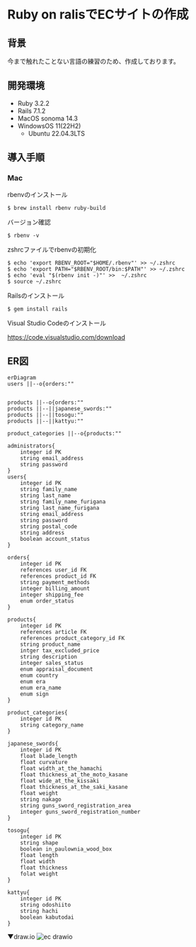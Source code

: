 # Ruby on ralisでECサイトの作成
## 背景
今まで触れたことない言語の練習のため、作成しております。
## 開発環境
- Ruby 3.2.2
- Rails 7.1.2
- MacOS sonoma 14.3
- WindowsOS 11(22H2)
    - Ubuntu 22.04.3LTS

## 導入手順
### Mac
rbenvのインストール
```
$ brew install rbenv ruby-build
```
バージョン確認
```
$ rbenv -v
```
zshrcファイルでrbenvの初期化
```
$ echo 'export RBENV_ROOT="$HOME/.rbenv"' >> ~/.zshrc
$ echo 'export PATH="$RBENV_ROOT/bin:$PATH"' >> ~/.zshrc
$ echo 'eval "$(rbenv init -)"' >>  ~/.zshrc
$ source ~/.zshrc
```

Railsのインストール
```
$ gem install rails
```
Visual Studio Codeのインストール

https://code.visualstudio.com/download

## ER図
```mermaid
erDiagram
users ||--o{orders:""


products ||--o{orders:""
products ||--||japanese_swords:""
products ||--||tosogu:""
products ||--||kattyu:""

product_categories ||--o{products:""

administrators{
    integer id PK
    string email_address
    string password
}
users{
    integer id PK
    string family_name 
    string last_name
    string family_name_furigana
    string last_name_furigana
    string email_address
    string password
    string postal_code
    string address
    boolean account_status
}

orders{
    integer id PK
    references user_id FK
    references product_id FK
    string payment_methods
    integer billing_amount
    integer shipping_fee
    enum order_status
}

products{
    integer id PK
    references article FK
    references product_category_id FK
    string product_name
    intger tax_excluded_price
    string description
    integer sales_status
    enum appraisal_document
    enum country
    enum era
    enum era_name
    enum sign
}

product_categories{
    integer id PK
    string category_name
}

japanese_swords{
    integer id PK
    float blade_length
    float curvature
    float width_at_the_hamachi
    float thickness_at_the_moto_kasane
    float wide_at_the_kissaki
    float thickness_at_the_saki_kasane
    float weight
    string nakago
    string guns_sword_registration_area
    integer guns_sword_registration_number
}

tosogu{
    integer id PK
    string shape
    boolean in_paulownia_wood_box
    float length
    float width
    float thickness
    folat weight
}

kattyu{
    integer id PK
    string odoshiito
    string hachi
    boolean kabutodai
}
```

▼draw.io
![ec drawio](https://github.com/daichi-kusawake/touken-ec/assets/77773862/c91e6401-e82c-4d24-b99e-229250e96dfd)




